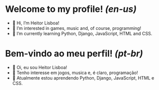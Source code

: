 # Welcome to my profile! *(en-us)*
- 👋 Hi, I’m Heitor Lisboa!
- 👀 I’m interested in games, music and, of course, programming!
- 🌱 I’m currently learning Python, Django, JavaScript, HTML and CSS.

# Bem-vindo ao meu perfil! *(pt-br)*
- 👋 Oi, eu sou Heitor Lisboa!
- 👀 Tenho interesse em jogos, musica e, é claro, programação!
- 🌱 Atualmente estou aprendendo Python, Django, JavaScript, HTML e CSS.

<!---
heitorlisboa/heitorlisboa is a ✨ special ✨ repository because its `README.md` (this file) appears on your GitHub profile.
You can click the Preview link to take a look at your changes.
--->
